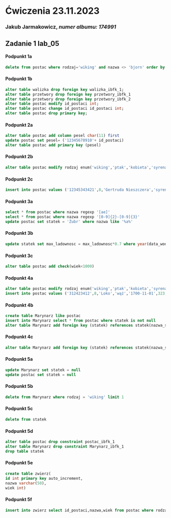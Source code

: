 
# Ćwiczenia 23.11.2023
### Jakub Jarmakowicz, _numer albumu: 174991_
## Zadanie 1 lab_05
#### Podpunkt 1a
```sql
delete from postac where rodzaj='wiking' and nazwa <> 'bjorn' order by wiek desc limit 2;
```
#### Podpunkt 1b
```sql
alter table walizka drop foreign key walizka_ibfk_1;
alter table przetwory drop foreign key przetwory_ibfk_1
alter table przetwory drop foreign key przetwory_ibfk_2
alter table postac modify id_postaci int;
alter table postac change id_postaci id_postaci int;
alter table postac drop primary key;
```
#### Podpunkt 2a
```sql
alter table postac add column pesel char(11) first
update postac set pesel= ('12345678910'+ id_postaci) 
alter table postac add primary key (pesel)
```
#### Podpunkt 2b
```sql
alter table postac modify rodzaj enum('wiking','ptak','kobieta','syrena')
```
#### Podpunkt 2c
```sql
insert into postac values ('12345343421',8,'Gertruda Nieszczera','syrena','1072-11-03',951,null,null)
```
#### Podpunkt 3a
```sql
select * from postac where nazwa regexp '[ae]'
select * from postac where nazwa regexp '[0-9]{2}-[0-9]{3}'
update postac set statek = 'Żubr' where nazwa like '%a%'
```
#### Podpunkt 3b
```sql
update statek set max_ladownosc = max_ladownosc*0.7 where year(data_wodowania) between 1900 and 2000
```
#### Podpunkt 3c
```sql
alter table postac add check(wiek<1000)
```
#### Podpunkt 4a
```sql
alter table postac modify rodzaj enum('wiking','ptak','kobieta','syrena','wąż')
insert into postac values ('312423412',8,'Loko','wąż','1700-11-01',323,null,null)
```
#### Podpunkt 4b
```sql
create table Marynarz like postac
insert into Marynarz select * from postac where statek is not null
alter table Marynarz add foreign key (statek) references statek(nazwa_statku);
```
#### Podpunkt 4c
```sql
alter table Marynarz add foreign key (statek) references statek(nazwa_statku);
```
#### Podpunkt 5a
```sql
update Marynarz set statek = null
update postac set statek = null 
```
#### Podpunkt 5b
```sql
delete from Marynarz where rodzaj = 'wiking' limit 1
```
#### Podpunkt 5c
```sql
delete from statek
```
#### Podpunkt 5d
```sql
alter table postac drop constraint postac_ibfk_1
alter table Marynarz drop constraint Marynarz_ibfk_1
drop table statek
```
#### Podpunkt 5e
```sql
create table zwierz(
id int primary key auto_increment,
nazwa varchar(50),
wiek int)
```
#### Podpunkt 5f
```sql
insert into zwierz select id_postaci,nazwa,wiek from postac where rodzaj = 'wąż' or rodzaj = 'ptak' or rodzaj = 'syrena'
```

